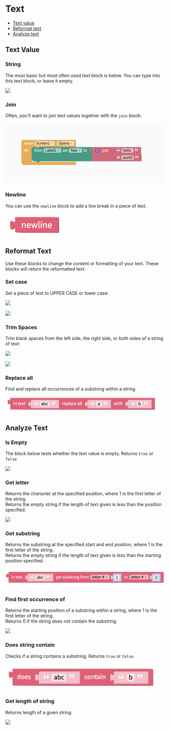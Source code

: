 # Text

* [Text value](text.md#text-value)
* [Reformat text](text.md#reformat-text)
* [Analyze text](text.md#analyze-text)

## Text Value

### String

The most basic but most often used text block is below. You can type into this text block, or leave it empty.

![](.gitbook/assets/blocks-text-fig-2%20%281%29.png)

### Join

Often, you'll want to join text values together with the `join` block:

![The blocks above say that when Screen1 opens, set the text of Label1 to be &quot;hello world&quot;.](.gitbook/assets/image%20%2896%29.png)

### Newline

You can use the `newline` block to add a line break in a piece of text.

![](.gitbook/assets/textblocks-newline.png)

## Reformat Text

Use these blocks to change the content or formatting of your text. These blocks will return the reformatted text.

### Set case

Set a piece of text to UPPER CASE or lower case:

![](.gitbook/assets/blocks-text-fig-9.png)

![](.gitbook/assets/blocks-text-fig-13.png)

### Trim Spaces

Trim blank spaces from the left side, the right side, or both sides of a string of text:

![](.gitbook/assets/blocks-text-fig-10.png)

![](.gitbook/assets/blocks-text-fig-15.png)

### Replace all

Find and replace all occurrences of a substring within a string.

![](.gitbook/assets/textblocks-replace.png)

## Analyze Text

### Is Empty

The block below tests whether the text value is empty. Returns `true` or `false`

![](.gitbook/assets/blocks-text-fig-5.png)

### Get letter

Returns the character at the specified position, where 1 is the first letter of the string.  
Returns the empty string if the length of text given is less than the position specified.

![](.gitbook/assets/blocks-text-fig-1.png)

### Get substring

Returns the substring at the specified start and end position, where 1 is the first letter of the string.  
Returns the empty string if the length of text given is less than the starting position specified.

![](.gitbook/assets/textblocks-substring.png)

### Find first occurrence of

Returns the starting position of a substring within a string, where 1 is the first letter of the string.  
Returns 0 if the string does not contain the substring.

![](.gitbook/assets/blocks-text-fig-6.png)

### Does string contain

Checks if a string contains a substring. Returns `true` or `false`. 

![](.gitbook/assets/textblocks-does-contain.png)

### Get length of string

Returns length of a given string

![](.gitbook/assets/blocks-text-fig-4.png)

